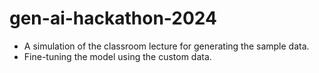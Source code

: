 # gen-ai-hackathon-2024
- A simulation of the classroom lecture for generating the sample data.
- Fine-tuning the model using the custom data.
